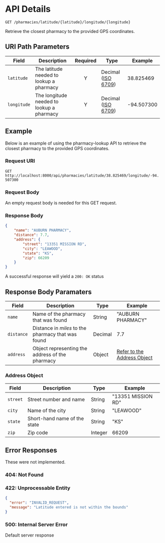 # API Details

`GET /pharmacies/latitude/{latitude}/longitude/{longitude}`

Retrieve the closest pharmacy to the provided GPS coordinates.

## URI Path Parameters
| Field       | Description                               | Required | Type                                                              | Example    |
| ----------- | ----------------------------------------- |:--------:| ---------------------------------------------------------------------- | ---------- |
| `latitude`  | The latitude needed to lookup a pharmacy  |    Y     | Decimal ([ISO 6709](https://en.wikipedia.org/wiki/ISO_6709#Latitude))  | 38.825469  |
| `longitude` | The longitude needed to lookup a pharmacy |    Y     | Decimal ([ISO 6709](https://en.wikipedia.org/wiki/ISO_6709#longitude)) | -94.507300 |

## Example
Below is an example of using the pharmacy-lookup API to retrieve the closest pharmacy to the provided GPS coordinates.
### Request URI

`GET http://localhost:8000/api/pharmacies/latitude/38.825469/longitude/-94.507300`

### Request Body
An empty request body is needed for this GET request.

### Response Body
```json
{
    "name": "AUBURN PHARMACY",
    "distance": 7.7,
    "address": {
        "street": "13351 MISSION RD",
        "city": "LEAWOOD",
        "state": "KS",
        "zip": 66209
    }
}
```
A successful response will yield a `200: OK` status

## Response Body Paramaters
| Field      | Description                                        | Type    | Example                                        |
| ---------- | -------------------------------------------------- | ------- | ---------------------------------------------- |
| `name`     | Name of the pharmacy that was found                | String  | "AUBURN PHARMACY"                              |
| `distance` | Distance in _miles_ to the pharmacy that was found | Decimal | 7.7                                            |
| `address`  | Object representing the address of the pharmacy    | Object  | [Refer to the Address Object](#address-object) |

### Address Object
| Field    | Description                  | Type    | Example            |
| -------- | ---------------------------- | ------- | ------------------ |
| `street` | Street number and name       | String  | "13351 MISSION RD" |
| `city`   | Name of the city             | String  | "LEAWOOD"          |
| `state`  | Short-hand name of the state | String  | "KS"               |
| `zip`    | Zip code                     | Integer | 66209              |

## Error Responses
These were not implemented.
### 404: Not Found

### 422: Unprocessable Entity
```json
{
  "error": "INVALID_REQUEST",
  "message": "Latitude entered is not within the bounds"
}
```

### 500: Internal Server Error
 Default server response
